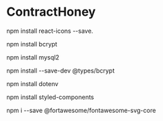 # ContractHoney

npm install react-icons --save. 

npm install bcrypt

npm install mysql2

npm install --save-dev @types/bcrypt

npm install dotenv

npm install styled-components

npm i --save @fortawesome/fontawesome-svg-core
